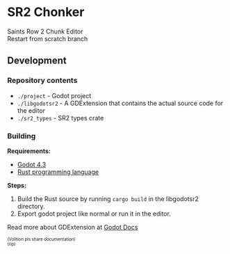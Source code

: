 # SR2 Chonker
Saints Row 2 Chunk Editor  
Restart from scratch branch

## Development

### Repository contents
- `./project` - Godot project
- `./libgodotsr2` - A GDExtension that contains the actual source code for the editor
- `./sr2_types` - SR2 types crate

### Building

**Requirements:**  
- [Godot 4.3](https://godotengine.org/)
- [Rust programming language](https://www.rust-lang.org/)

**Steps:**  
1. Build the Rust source by running `cargo build` in the libgodotsr2 directory.
2. Export godot project like normal or run it in the editor.

Read more about GDExtension at [Godot Docs](https://docs.godotengine.org/en/stable/tutorials/scripting/gdextension/what_is_gdextension.html)

<sub><sup>(Volition pls share documentation)</sup></sub>  
<sub><sup>(rip)</sup></sub>
